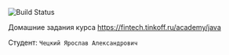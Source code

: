 ![Build Status](https://github.com/YaroslavChetskiy/tinkoff_course/actions/workflows/build.yml/badge.svg)

Домашние задания курса https://fintech.tinkoff.ru/academy/java

Студент: `Чецкий Ярослав Александрович`
